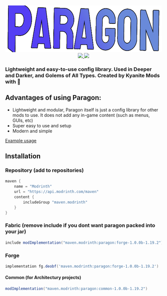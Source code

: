 <p align="center">
    <img src="images/paragonbanner.png" width="600" height="150" title="Paragon Banner">
<br>
    <a href="https://modrinth.com/mod/paragon">
        <img src="https://img.shields.io/badge/-modrinth-gray?style=for-the-badge&labelColor=green&labelWidth=15&logo=appveyor&logoColor=white">
    </a>
    <a href="https://discord.gg/GDNRd5yvxa">
        <img src="https://img.shields.io/discord/1000916496484151308?label=kyanite%20mods&logo=discord&logoColor=white&style=for-the-badge">
    </a>
</p>

### Lightweight and easy-to-use config library. Used in Deeper and Darker, and Golems of All Types. Created by Kyanite Mods with 💖

## Advantages of using Paragon:
- Lightweight and modular, Paragon itself is just a config library for other mods to use. It does not add any in-game content (such as menus, GUIs, etc)
- Super easy to use and setup
- Modern and simple

[Example usage](https://github.com/KyaniteMods/Paragon/tree/master/common/src/main/java/com/kyanite/paragon/example)

## Installation
### Repository (add to repositories)
````gradle
maven {
    name = "Modrinth"
    url = "https://api.modrinth.com/maven"
    content {
        includeGroup "maven.modrinth"
    }
}
````
### Fabric (remove include if you dont want paragon packed into your jar)
````gradle
include modImplementation("maven.modrinth:paragon:forge-1.0.0b-1.19.2")
````
### Forge
````gradle
implementation fg.deobf('maven.modrinth:paragon:forge-1.0.0b-1.19.2')
````
#### Common (for Architectury projects)
````gradle
modImplementation("maven.modrinth:paragon:common-1.0.0b-1.19.2")
````